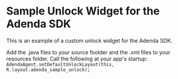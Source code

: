# Sample Unlock Widget for the Adenda SDK
This is an example of a custom unlock widget for the Adenda SDK.

Add the .java files to your source foolder and the .xml files to your resources folder.
Call the following at your app's startup:
`AdendaAgent.setDefaultUnlockLayout(this, R.layout.adenda_sample_unlock);` 
